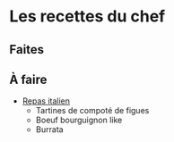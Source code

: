 
# Les recettes du chef

## Faites

## À faire
- [Repas italien](https://www.youtube.com/watch?v=l5F9WfVRluM)
	- Tartines de compoté de figues
	-  Boeuf bourguignon like
	- Burrata
<!--stackedit_data:
eyJoaXN0b3J5IjpbMjk5MTY2MTA5XX0=
-->